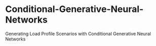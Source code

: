 # Conditional-Generative-Neural-Networks
Generating Load Profile Scenarios with Conditional Generative Neural Networks
